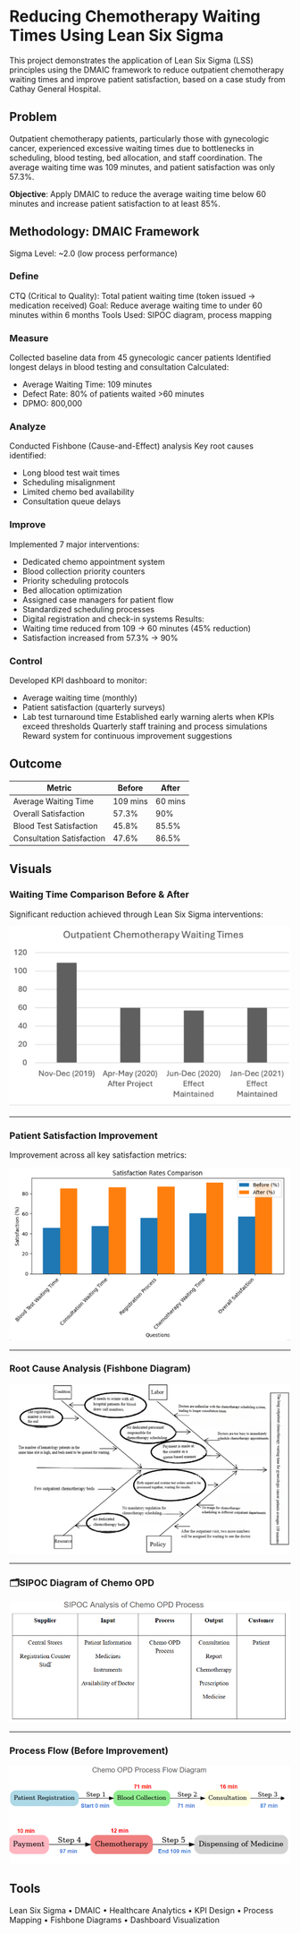 # Reducing Chemotherapy Waiting Times Using Lean Six Sigma
This project demonstrates the application of Lean Six Sigma (LSS) principles using the DMAIC framework to reduce outpatient chemotherapy waiting times and improve patient satisfaction, based on a case study from Cathay General Hospital.

## Problem
Outpatient chemotherapy patients, particularly those with gynecologic cancer, experienced excessive waiting times due to bottlenecks in scheduling, blood testing, bed allocation, and staff coordination. The average waiting time was 109 minutes, and patient satisfaction was only 57.3%.

**Objective**: Apply DMAIC to reduce the average waiting time below 60 minutes and increase patient satisfaction to at least 85%.

##  Methodology: DMAIC Framework
Sigma Level: ~2.0 (low process performance)
### Define
  CTQ (Critical to Quality): Total patient waiting time (token issued → medication received)
  Goal: Reduce average waiting time to under 60 minutes within 6 months
  Tools Used: SIPOC diagram, process mapping
### Measure
  Collected baseline data from 45 gynecologic cancer patients
  Identified longest delays in blood testing and consultation
  Calculated:
   - Average Waiting Time: 109 minutes
   - Defect Rate: 80% of patients waited >60 minutes
   - DPMO: 800,000
### Analyze
  Conducted Fishbone (Cause-and-Effect) analysis
  Key root causes identified:
  - Long blood test wait times
  - Scheduling misalignment
  - Limited chemo bed availability
  - Consultation queue delays
### Improve
  Implemented 7 major interventions:
  - Dedicated chemo appointment system
  - Blood collection priority counters
  - Priority scheduling protocols
  - Bed allocation optimization
  - Assigned case managers for patient flow
  - Standardized scheduling processes
  - Digital registration and check-in systems
  Results:
  - Waiting time reduced from 109 → 60 minutes (45% reduction)
  - Satisfaction increased from 57.3% → 90%
### Control
  Developed KPI dashboard to monitor:
  - Average waiting time (monthly)
  - Patient satisfaction (quarterly surveys)
  - Lab test turnaround time
  Established early warning alerts when KPIs exceed thresholds
  Quarterly staff training and process simulations
  Reward system for continuous improvement suggestions


## Outcome
| Metric                     | Before   | After    |
|---------------------------|----------|----------|
| Average Waiting Time      | 109 mins | 60 mins  |
| Overall Satisfaction      | 57.3%    | 90%      |
| Blood Test Satisfaction   | 45.8%    | 85.5%    |
| Consultation Satisfaction | 47.6%    | 86.5%    |

## Visuals
### Waiting Time Comparison Before & After

Significant reduction achieved through Lean Six Sigma interventions:

![Waiting Time Comparison](images/waiting_time_comparison.png)

---

### Patient Satisfaction Improvement

Improvement across all key satisfaction metrics:

![Satisfaction Improvement](images/satisfaction_improvement.png)

---

### Root Cause Analysis (Fishbone Diagram)

![Fishbone Analysis](images/fishbone_analysis.png)

---

### 🗂SIPOC Diagram of Chemo OPD

![SIPOC Diagram](images/sipoc_chemo.png)

---

### Process Flow (Before Improvement)

![Chemo OPD Flow](images/chemo_process_flow.png)



## Tools
Lean Six Sigma • DMAIC • Healthcare Analytics • KPI Design • Process Mapping • Fishbone Diagrams • Dashboard Visualization
